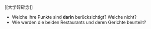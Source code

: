 
[[大学碎碎念]]

- Welche Ihre Punkte sind **darin** berücksichtigt? Welche nicht?
- Wie werden die beiden Restaurants und deren Gerichte beurteilt?